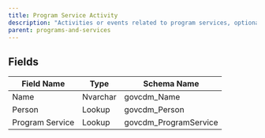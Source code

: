 ```yaml
---
title: Program Service Activity
description: "Activities or events related to program services, optionally linked to a person."
parent: programs-and-services
---
```


## Fields

| Field Name | Type | Schema Name |
|------------|------|-------------|
| Name | Nvarchar | govcdm_Name |
| Person | Lookup | govcdm_Person |
| Program Service | Lookup | govcdm_ProgramService |
